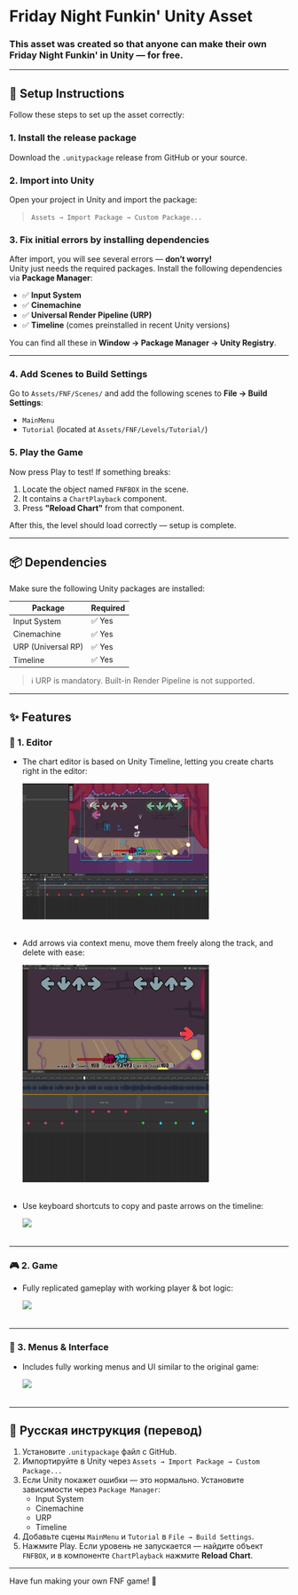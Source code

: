 # **Friday Night Funkin' Unity Asset**
### This asset was created so that anyone can make their own Friday Night Funkin' in Unity — for free.

---

## 🔧 Setup Instructions

Follow these steps to set up the asset correctly:

### 1. Install the release package
Download the `.unitypackage` release from GitHub or your source.

### 2. Import into Unity
Open your project in Unity and import the package:
> `Assets → Import Package → Custom Package...`

### 3. Fix initial errors by installing dependencies
After import, you will see several errors — **don’t worry!**  
Unity just needs the required packages. Install the following dependencies via **Package Manager**:

- ✅ **Input System**
- ✅ **Cinemachine**
- ✅ **Universal Render Pipeline (URP)**
- ✅ **Timeline** (comes preinstalled in recent Unity versions)

You can find all these in **Window → Package Manager → Unity Registry**.

---

### 4. Add Scenes to Build Settings

Go to `Assets/FNF/Scenes/` and add the following scenes to **File → Build Settings**:
- `MainMenu`
- `Tutorial` (located at `Assets/FNF/Levels/Tutorial/`)

### 5. Play the Game

Now press Play to test! If something breaks:

1. Locate the object named `FNFBOX` in the scene.
2. It contains a `ChartPlayback` component.
3. Press **"Reload Chart"** from that component.

After this, the level should load correctly — setup is complete.

---

## 📦 Dependencies

Make sure the following Unity packages are installed:

| Package           | Required |
|------------------|----------|
| Input System      | ✅ Yes   |
| Cinemachine       | ✅ Yes   |
| URP (Universal RP)| ✅ Yes   |
| Timeline          | ✅ Yes   |

> ℹ️ URP is mandatory. Built-in Render Pipeline is not supported.

---

## ✨ Features

### 🎼 1. Editor

- The chart editor is based on Unity Timeline, letting you create charts right in the editor:

  <img src="Timeline.gif" width="70%"><br><br>

- Add arrows via context menu, move them freely along the track, and delete with ease:

  <img src="ChartSpawn.gif" width="70%"><br><br>

- Use keyboard shortcuts to copy and paste arrows on the timeline:

  <img src="shortcuts.gif"><br><br>

---

### 🎮 2. Game

- Fully replicated gameplay with working player & bot logic:

  <img src="GamePlay.gif"><br><br>

---

### 🧭 3. Menus & Interface

- Includes fully working menus and UI similar to the original game:

  <img src="Menus.gif"><br><br>

---

## 📘 Русская инструкция (перевод)

1. Установите `.unitypackage` файл с GitHub.
2. Импортируйте в Unity через `Assets → Import Package → Custom Package...`
3. Если Unity покажет ошибки — это нормально. Установите зависимости через `Package Manager`:
   - Input System
   - Cinemachine
   - URP
   - Timeline
4. Добавьте сцены `MainMenu` и `Tutorial` в `File → Build Settings`.
5. Нажмите Play. Если уровень не запускается — найдите объект `FNFBOX`, и в компоненте `ChartPlayback` нажмите **Reload Chart**.

---

Have fun making your own FNF game! 🎤

